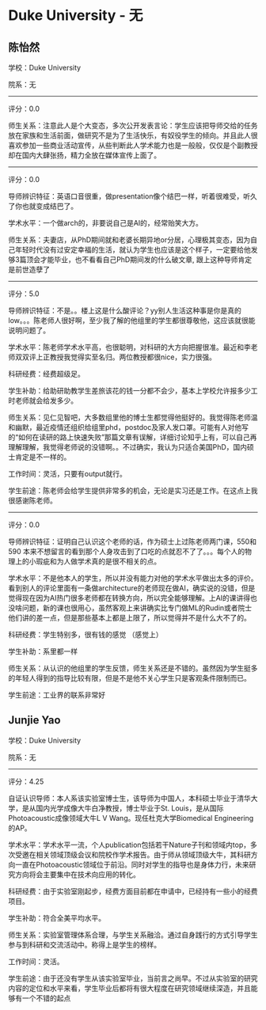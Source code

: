 # Duke University - 无

## 陈怡然

学校：Duke University

院系：无

* * *

评分：0.0

师生关系：注意此人是个大变态，多次公开发表言论：学生应该把导师交给的任务放在家族和生活前面，做研究不是为了生活快乐，有奴役学生的倾向。并且此人很喜欢参加一些商业活动宣传，从些判断此人学术能力也是一般般，仅仅是个副教授却在国内大肆张扬，精力全放在媒体宣传上面了。

* * *

评分：0.0

导师辨识特征：英语口音很重，做presentation像个结巴一样，听着很难受，听久了你也就变成结巴了。

学术水平：一个做arch的，非要说自己是AI的，经常贻笑大方。

师生关系：夫妻店，从PhD期间就和老婆长期异地or分居，心理极其变态，因为自己年轻时代没有过安定幸福的生活，就认为学生也应该是这个样子，一定要给他发够3篇顶会才能毕业，也不看看自己PhD期间发的什么破文章, 跟上这种导师肯定是前世造孽了

* * *

评分：5.0

导师辨识特征：不是。。楼上这是什么酸评论？yy别人生活这种事是你是真的low。。。陈老师人很好啊，至少我了解的他组里的学生都很尊敬他，这应该就很能说明问题了。

学术水平：陈老师学术水平高，也很聪明，对科研的大方向把握很准。最近和李老师双双评上正教授我觉得实至名归。两位教授都很nice，实力很强。

科研经费：经费超级足。

学生补助：给助研助教学生差旅该花的钱一分都不会少，基本上学校允许报多少工时老师就会给发多少。

师生关系：见仁见智吧，大多数组里他的博士生都觉得他挺好的。我觉得陈老师温和幽默，最近疫情还组织给组里phd，postdoc及家人发口罩。可能有人对他写的“如何在读研的路上快速失败”那篇文章有误解，详细讨论知乎上有，可以自己再理解理解，我觉得老师说的没错啊。。不过确实，我认为只适合美国PhD，国内硕士肯定是不一样的。

工作时间：灵活，只要有output就行。

学生前途：陈老师会给学生提供非常多的机会，无论是实习还是工作。在这点上我很感谢陈老师。

* * *

评分：0.0

导师辨识特征：证明自己认识这个老师的话，作为硕士上过陈老师两门课，550和590
本来不想留言的看到那个人身攻击到了口吃的点就忍不了了。。。每个人的物理上的小瑕疵和为人做学术真的是很不相关的点。

学术水平：不是他本人的学生，所以并没有能力对他的学术水平做出太多的评价。看到别人的评论里面有一条做architecture的老师现在做AI，确实说的没错，但是觉得现在因为AI热门很多老师都在转换方向，所以完全能够理解。上AI的课讲得也没啥问题，新的课也很用心，虽然客观上来讲确实比专门做ML的Rudin或者院士他们讲的差一点，但是那些基本上都是上限了，所以觉得并不是什么大不了的。

科研经费：学生特别多，很有钱的感觉 （感觉上）

学生补助：系里都一样

师生关系：从认识的他组里的学生反馈，师生关系还是不错的。虽然因为学生挺多的年轻人得到的指导比较有限，但是不是他不关心学生只是客观条件限制而已。

学生前途：工业界的联系非常好

## Junjie Yao

学校：Duke University

院系：无

* * *

评分：4.25

自证认识导师：本人系该实验室博士生，该导师为中国人，本科硕士毕业于清华大学，是从国内光学成像大牛白净教授，博士毕业于St. Louis，是从国际Photoacoustic成像领域大牛L V Wang。现任杜克大学Biomedical Engineering的AP。

学术水平：学术水平一流，个人publication包括若干Nature子刊和领域内top，多次受邀在相关领域顶级会议和院校作学术报告。由于师从领域顶级大牛，其科研方向一直在Photoacoustic领域位于前沿。同时对学生的指导也是身体力行，未来研究方向将会主要集中在技术向应用的转化。

科研经费：由于实验室刚起步，经费方面目前都在申请中，已经持有一些小的经费项目。

学生补助：符合全美平均水平。

师生关系：实验室管理体系合理，与学生关系融洽。通过自身践行的方式引导学生参与到科研和交流活动中。称得上是学生的榜样。

工作时间：灵活。

学生前途：由于还没有学生从该实验室毕业，当前言之尚早。不过从实验室的研究内容的定位和水平来看，学生毕业后都将有很大程度在研究领域继续深造，并且能够有一个不错的起点